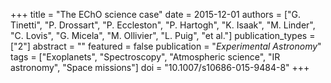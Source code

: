+++
title = "The EChO science case"
date = 2015-12-01
authors = ["G. Tinetti", "P. Drossart", "P. Eccleston", "P. Hartogh", "K. Isaak", "M. Linder", "C. Lovis", "G. Micela", "M. Ollivier", "L. Puig", "et al."]
publication_types = ["2"]
abstract = ""
featured = false
publication = "*Experimental Astronomy*"
tags = ["Exoplanets", "Spectroscopy", "Atmospheric science", "IR astronomy", "Space missions"]
doi = "10.1007/s10686-015-9484-8"
+++

